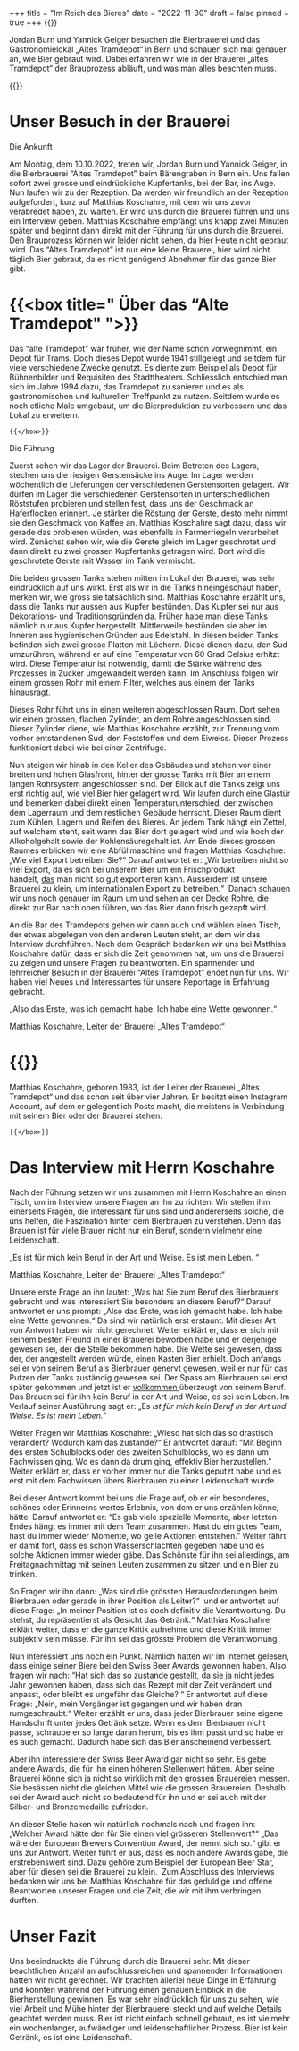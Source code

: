 +++
title = "Im Reich des Bieres"
date = "2022-11-30"
draft = false
pinned = true
+++
{{<lead>}}

Jordan Burn und Yannick Geiger besuchen die Bierbrauerei und das Gastronomielokal „Altes Tramdepot“ in Bern und schauen sich mal genauer an, wie Bier gebraut [](<>)wird. Dabei erfahren wir wie in der Brauerei „altes Tramdepot“ der Brauprozess abläuft, und was man alles beachten muss.

{{</lead>}}

# Unser Besuch in der Brauerei

Die Ankunft

Am Montag, dem 10.10.2022, treten wir, Jordan Burn und Yannick Geiger, in die Bierbrauerei “Altes Tramdepot” beim Bärengraben in Bern ein. Uns fallen sofort zwei grosse und eindrückliche Kupfertanks, bei der Bar, ins Auge. Nun laufen wir zu der Rezeption. Da werden wir freundlich an der Rezeption aufgefordert, kurz auf Matthias Koschahre, mit dem wir uns zuvor verabredet haben, zu warten. Er wird uns durch die Brauerei führen und uns ein Interview geben. Matthias Koschahre empfängt uns knapp zwei Minuten später und beginnt dann direkt mit der Führung für uns durch die Brauerei. Den Brauprozess können wir leider nicht sehen, da hier Heute nicht gebraut wird. Das “Altes Tramdepot” ist nur eine kleine Brauerei, hier wird nicht täglich Bier gebraut, da es nicht genügend Abnehmer für das ganze Bier gibt. 

# {{<box title=" Über das “Alte Tramdepot" ">}}

Das “alte Tramdepot” war früher, wie der Name schon vorwegnimmt, ein Depot für Trams. Doch dieses Depot wurde 1941 stillgelegt und seitdem für viele verschiedene Zwecke genutzt. Es diente zum Beispiel als Depot für Bühnenbilder und Requisiten des Stadttheaters. Schliesslich entschied man sich im Jahre 1994 dazu, das Tramdepot zu sanieren und es als gastronomischen und kulturellen Treffpunkt zu nutzen. Seitdem wurde es noch etliche Male umgebaut, um die Bierproduktion zu verbessern und das Lokal zu erweitern.

`{{</box>}}`

Die Führung

Zuerst sehen wir das Lager der Brauerei. Beim Betreten des Lagers, stechen uns die riesigen Gerstensäcke ins Auge. Im Lager werden wöchentlich die Lieferungen der verschiedenen Gerstensorten gelagert. Wir dürfen im Lager die verschiedenen Gerstensorten in unterschiedlichen Röststufen probieren und stellen fest, dass uns der Geschmack an Haferflocken erinnert. Je stärker die Röstung der Gerste, desto mehr nimmt sie den Geschmack von Kaffee an. Matthias Koschahre sagt dazu, dass wir gerade das probieren würden, was ebenfalls in Farmerriegeln verarbeitet wird. Zunächst sehen wir, wie die Gerste gleich im Lager geschrotet und dann direkt zu zwei grossen Kupfertanks getragen wird. Dort wird die geschrotete Gerste mit Wasser im Tank vermischt. 

Die beiden grossen Tanks stehen mitten im Lokal der Brauerei, was sehr eindrücklich auf uns wirkt. Erst als wir in die Tanks hineingeschaut haben, merken wir, wie gross sie tatsächlich sind. Matthias Koschahre erzählt uns, dass die Tanks nur aussen aus Kupfer bestünden. Das Kupfer sei nur aus Dekorations- und Traditionsgründen da. Früher habe man diese Tanks nämlich nur aus Kupfer hergestellt. Mittlerweile bestünden sie aber im Inneren aus hygienischen Gründen aus Edelstahl. In diesen beiden Tanks befinden sich zwei grosse Platten mit Löchern. Diese dienen dazu, den Sud umzurühren, während er auf eine Temperatur von 60 Grad Celsius erhitzt wird. Diese Temperatur ist notwendig, damit die Stärke während des Prozesses in Zucker umgewandelt werden kann. Im Anschluss folgen wir einem grossen Rohr mit einem Filter, welches aus einem der Tanks hinausragt. 

Dieses Rohr führt uns in einen weiteren abgeschlossen Raum. Dort sehen wir einen grossen, flachen Zylinder, an dem Rohre angeschlossen sind. Dieser Zylinder diene, wie Matthias Koschahre erzählt, zur Trennung vom vorher entstandenen Sud, den Feststoffen und dem Eiweiss. Dieser Prozess funktioniert dabei wie bei einer Zentrifuge. 

Nun steigen wir hinab in den Keller des Gebäudes und stehen vor einer breiten und hohen Glasfront, hinter der grosse Tanks mit Bier an einem langen Rohrsystem angeschlossen sind. Der Blick auf die Tanks zeigt uns erst richtig auf, wie viel Bier hier gelagert wird. Wir laufen durch eine Glastür und bemerken dabei direkt einen Temperaturunterschied, der zwischen dem Lagerraum und dem restlichen Gebäude herrscht. Dieser Raum dient zum Kühlen, Lagern und Reifen des Bieres. An jedem Tank hängt ein Zettel, auf welchem steht, seit wann das Bier dort gelagert wird und wie hoch der Alkoholgehalt sowie der Kohlensäuregehalt ist. Am Ende dieses grossen Raumes erblicken wir eine Abfüllmaschine und fragen Matthias Koschahre: „Wie viel Export betreiben Sie?“ Darauf antwortet er: „Wir betreiben nicht so viel Export, da es sich bei unserem Bier um ein Frischprodukt handelt, [das](<>) man nicht so gut exportieren kann. Ausserdem ist unsere Brauerei zu klein, um internationalen Export zu betreiben.“  Danach schauen wir uns noch genauer im Raum um und sehen an der Decke Rohre, die direkt zur Bar nach oben führen, wo das Bier dann frisch gezapft wird. 

An die Bar des Tramdepots gehen wir dann auch und wählen einen Tisch, der etwas abgelegen von den anderen Leuten steht, an dem wir das Interview durchführen. Nach dem Gespräch bedanken wir uns bei Matthias Koschahre dafür, dass er sich die Zeit genommen hat, um uns die Brauerei zu zeigen und unsere Fragen zu beantworten. Ein spannender und lehrreicher Besuch in der Brauerei “Altes Tramdepot” endet nun für uns. Wir haben viel Neues und Interessantes für unsere Reportage in Erfahrung gebracht.

„Also das Erste, was ich gemacht habe. Ich habe eine Wette gewonnen.“ 

Matthias Koschahre, Leiter der Brauerei „Altes Tramdepot“

# {{<box title="Über Matthias Koschahre">}}

Matthias Koschahre, geboren 1983, ist der Leiter der Brauerei „Altes Tramdepot“ und das schon seit über vier Jahren. Er besitzt einen Instagram Account, auf dem er gelegentlich Posts macht, die meistens in Verbindung mit seinem Bier oder der Brauerei stehen.

`{{</box>}}`

# Das Interview mit Herrn Koschahre

Nach der Führung setzen wir uns zusammen mit Herrn Koschahre an einen Tisch, um im Interview unsere Fragen an ihn zu richten. Wir stellen ihm einerseits Fragen, die interessant für uns sind und andererseits solche, die uns helfen, die Faszination hinter dem Bierbrauen zu verstehen. Denn das Brauen ist für viele Brauer nicht nur ein Beruf, sondern vielmehr eine Leidenschaft. 

„Es ist für mich kein Beruf in der Art und Weise. Es ist mein Leben. “  

Matthias Koschahre, Leiter der Brauerei „Altes Tramdepot“

Unsere erste Frage an ihn lautet: „Was hat Sie zum Beruf des Bierbrauers gebracht und was interessiert Sie besonders an diesem Beruf?“ Darauf antwortet er uns prompt: „Also das Erste, was ich gemacht habe. Ich habe eine Wette gewonnen.“ Da sind wir natürlich erst erstaunt. Mit dieser Art von Antwort haben wir nicht gerechnet. Weiter erklärt er, dass er sich mit seinem besten Freund in einer Brauerei beworben habe und er derjenige gewesen sei, der die Stelle bekommen habe. Die Wette sei gewesen, dass der, der angestellt werden würde, einen Kasten Bier erhielt. Doch anfangs sei er von seinem Beruf als Bierbrauer genervt gewesen, weil er nur für das Putzen der Tanks zuständig gewesen sei. Der Spass am Bierbrauen sei erst später gekommen und jetzt ist er [vollkommen ](<>)überzeugt von seinem Beruf. Das Brauen sei für ihn kein Beruf in der Art und Weise, es sei sein Leben. Im Verlauf seiner Ausführung sagt er: „Es *ist für mich kein Beruf in der Art und Weise. Es ist mein Leben.”*

Weiter Fragen wir Matthias Koschahre: „Wieso hat sich das so drastisch verändert? Wodurch kam das zustande?“ Er antwortet darauf: “Mit Beginn des ersten Schulblocks oder des zweiten Schulblocks, wo es dann um Fachwissen ging. Wo es dann da drum ging, effektiv Bier herzustellen.” Weiter erklärt er, dass er vorher immer nur die Tanks geputzt habe und es erst mit dem Fachwissen übers Bierbrauen zu einer Leidenschaft wurde. 

Bei dieser Antwort kommt bei uns die Frage auf, ob er ein besonderes, schönes oder Erinnerns wertes Erlebnis, von dem er uns erzählen könne, hätte. Darauf antwortet er: “Es gab viele spezielle Momente, aber letzten Endes hängt es immer mit dem Team zusammen. Hast du ein gutes Team, hast du immer wieder Momente, wo geile Aktionen entstehen.” Weiter fährt er damit fort, dass es schon Wasserschlachten gegeben habe und es solche Aktionen immer wieder gäbe. Das Schönste für ihn sei allerdings, am Freitagnachmittag mit seinen Leuten zusammen zu sitzen und ein Bier zu trinken. 

So Fragen wir ihn dann: „Was sind die grössten Herausforderungen beim Bierbrauen oder gerade in ihrer Position als Leiter?“  und er antwortet auf diese Frage: „In meiner Position ist es doch definitiv die Verantwortung. Du stehst, du repräsentierst als Gesicht das Getränk.“ Matthias Koschahre erklärt weiter, dass er die ganze Kritik aufnehme und diese Kritik immer subjektiv sein müsse. Für ihn sei das grösste Problem die Verantwortung. 

Nun interessiert uns noch ein Punkt. Nämlich hatten wir im Internet gelesen, dass einige seiner Biere bei den Swiss Beer Awards gewonnen haben. Also fragen wir nach: “Hat sich das so zustande gestellt, da sie ja nicht jedes Jahr gewonnen haben, dass sich das Rezept mit der Zeit verändert und anpasst, oder bleibt es ungefähr das Gleiche? “ Er antwortet auf diese Frage: „Nein, mein Vorgänger ist gegangen und wir haben dran rumgeschraubt.“ Weiter erzählt er uns, dass jeder Bierbrauer seine eigene Handschrift unter jedes Getränk setze. Wenn es dem Bierbrauer nicht passe, schraube er so lange daran herum, bis es ihm passt und so habe er es auch gemacht. Dadurch habe sich das Bier anscheinend verbessert.

Aber ihn interessiere der Swiss Beer Award gar nicht so sehr. Es gebe andere Awards, die für ihn einen höheren Stellenwert hätten. Aber seine Brauerei könne sich ja nicht so wirklich mit den grossen Brauereien messen. Sie besässen nicht die gleichen Mittel wie die grossen Brauereien. Deshalb sei der Award auch nicht so bedeutend für ihn und er sei auch mit der Silber- und Bronzemedaille zufrieden. 

An dieser Stelle haken wir natürlich nochmals nach und fragen ihn: „Welcher Award hätte den für Sie einen viel grösseren Stellenwert?“ „Das wäre der European Brewers Convention Award, der nennt sich so.“ gibt er uns zur Antwort. Weiter führt er aus, dass es noch andere Awards gäbe, die erstrebenswert sind. Dazu gehöre zum Beispiel der European Beer Star, aber für diesen sei die Brauerei zu klein.  Zum Abschluss des Interviews bedanken wir uns bei Matthias Koschahre für das geduldige und offene Beantworten unserer Fragen und die Zeit, die wir mit ihm verbringen durften. 

# Unser Fazit

Uns beeindruckte die Führung durch die Brauerei sehr. Mit dieser beachtlichen Anzahl an aufschlussreichen und spannenden Informationen hatten wir nicht gerechnet. Wir brachten allerlei neue Dinge in Erfahrung und konnten während der Führung einen genauen Einblick in die Bierherstellung gewinnen. Es war sehr eindrücklich für uns zu sehen, wie viel Arbeit und Mühe hinter der Bierbrauerei steckt und auf welche Details geachtet werden muss. Bier ist nicht einfach schnell gebraut, es ist vielmehr ein wochenlanger, aufwändiger und leidenschaftlicher Prozess. Bier ist kein Getränk, es ist eine Leidenschaft.